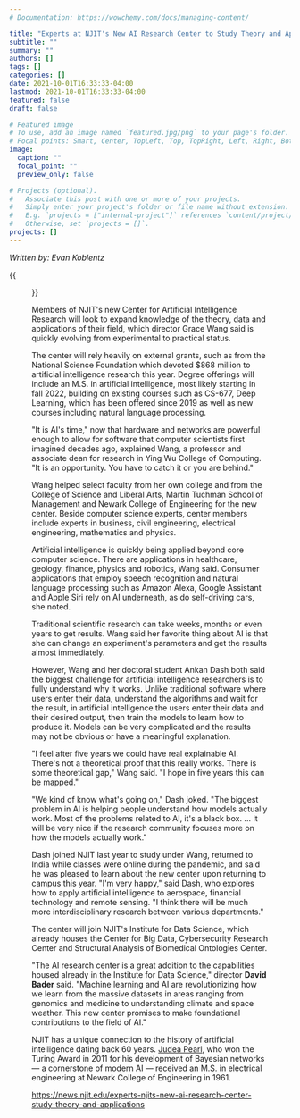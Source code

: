 ```yaml
---
# Documentation: https://wowchemy.com/docs/managing-content/

title: "Experts at NJIT's New AI Research Center to Study Theory and Applications"
subtitle: ""
summary: ""
authors: []
tags: []
categories: []
date: 2021-10-01T16:33:33-04:00
lastmod: 2021-10-01T16:33:33-04:00
featured: false
draft: false

# Featured image
# To use, add an image named `featured.jpg/png` to your page's folder.
# Focal points: Smart, Center, TopLeft, Top, TopRight, Left, Right, BottomLeft, Bottom, BottomRight.
image:
  caption: ""
  focal_point: ""
  preview_only: false

# Projects (optional).
#   Associate this post with one or more of your projects.
#   Simply enter your project's folder or file name without extension.
#   E.g. `projects = ["internal-project"]` references `content/project/deep-learning/index.md`.
#   Otherwise, set `projects = []`.
projects: []
---
```


*Written by: Evan Koblentz*

{{<figure src="Artificial-Intelligence.jpg" caption="The center's goals including understanding AI theory and developing useful applications">}}

Members of NJIT's new Center for Artificial Intelligence Research will look to expand knowledge of the theory, data and applications of their field, which director Grace Wang said is quickly evolving from experimental to practical status.

The center will rely heavily on external grants, such as from the National Science Foundation which devoted $868 million to artificial intelligence research this year. Degree offerings will include an M.S. in artificial intelligence, most likely starting in fall 2022, building on existing courses such as CS-677, Deep Learning, which has been offered since 2019 as well as new courses including natural language processing.

"It is AI's time," now that hardware and networks are powerful enough to allow for software that computer scientists first imagined decades ago, explained Wang, a professor and associate dean for research in Ying Wu College of Computing. "It is an opportunity. You have to catch it or you are behind."

Wang helped select faculty from her own college and from the College of Science and Liberal Arts, Martin Tuchman School of Management and Newark College of Engineering for the new center. Beside computer science experts, center members include experts in business, civil engineering, electrical engineering, mathematics and physics.

Artificial intelligence is quickly being applied beyond core computer science. There are applications in healthcare, geology, finance, physics and robotics, Wang said. Consumer applications that employ speech recognition and natural language processing such as Amazon Alexa, Google Assistant and Apple Siri rely on AI underneath, as do self-driving cars, she noted.

Traditional scientific research can take weeks, months or even years to get results. Wang said her favorite thing about AI is that she can change an experiment's parameters and get the results almost immediately.

However, Wang and her doctoral student Ankan Dash both said the biggest challenge for artificial intelligence researchers is to fully understand why it works. Unlike traditional software where users enter their data, understand the algorithms and wait for the result, in artificial intelligence the users enter their data and their desired output, then train the models to learn how to produce it. Models can be very complicated and the results may not be obvious or have a meaningful explanation.

"I feel after five years we could have real explainable AI. There's not a theoretical proof that this really works. There is some theoretical gap," Wang said. "I hope in five years this can be mapped."

"We kind of know what's going on," Dash joked. "The biggest problem in AI is helping people understand how models actually work. Most of the problems related to AI, it's a black box. ... It will be very nice if the research community focuses more on how the models actually work."

Dash joined NJIT last year to study under Wang, returned to India while classes were online during the pandemic, and said he was pleased to learn about the new center upon returning to campus this year. "I'm very happy," said Dash, who explores how to apply artificial intelligence to aerospace, financial technology and remote sensing. "I think there will be much more interdisciplinary research between various departments."

The center will join NJIT's Institute for Data Science, which already houses the Center for Big Data, Cybersecurity Research Center and Structural Analysis of Biomedical Ontologies Center.

"The AI research center is a great addition to the capabilities housed already in the Institute for Data Science,"  director **David Bader** said. "Machine learning and AI are revolutionizing how we learn from the massive datasets in areas ranging from genomics and medicine to understanding climate and space weather. This new center promises to make foundational contributions to the field of AI."

NJIT has a unique connection to the history of artificial intelligence dating back 60 years. [Judea Pearl](https://amturing.acm.org/award_winners/pearl_2658896.cfm), who won the Turing Award in 2011 for his development of Bayesian networks — a cornerstone of modern AI — received an M.S. in electrical engineering at Newark College of Engineering in 1961.

https://news.njit.edu/experts-njits-new-ai-research-center-study-theory-and-applications
